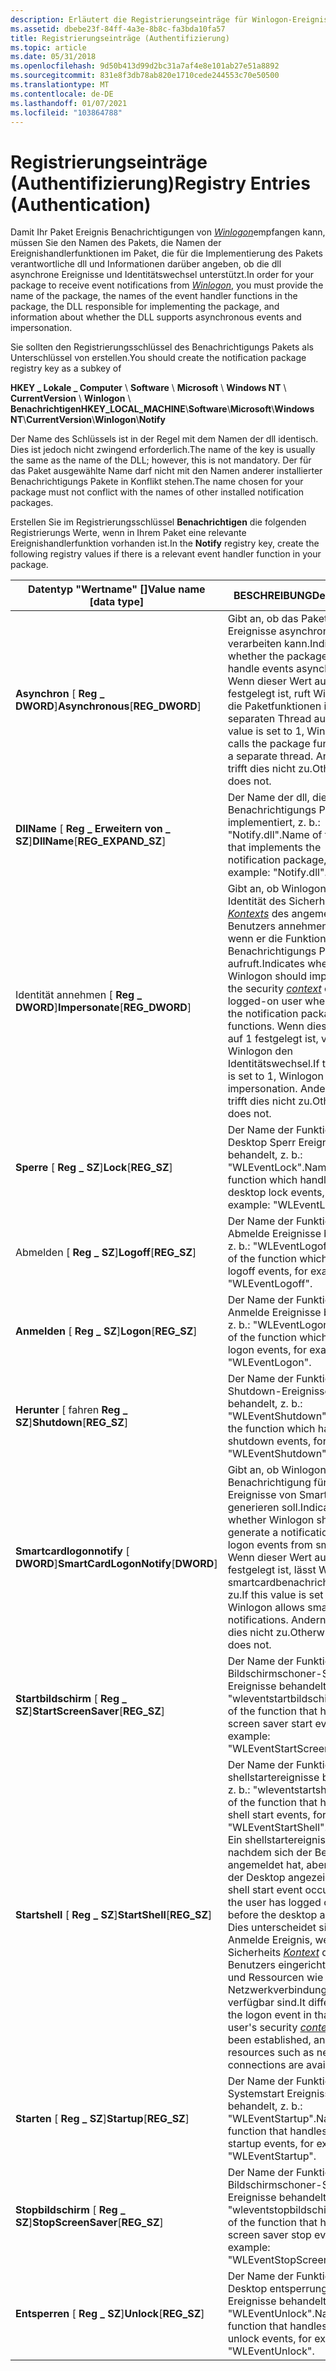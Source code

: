 ```yaml
---
description: Erläutert die Registrierungseinträge für Winlogon-Ereignisse.
ms.assetid: dbebe23f-84ff-4a3e-8b8c-fa3bda10fa57
title: Registrierungseinträge (Authentifizierung)
ms.topic: article
ms.date: 05/31/2018
ms.openlocfilehash: 9d50b413d99d2bc31a7af4e8e101ab27e51a8892
ms.sourcegitcommit: 831e8f3db78ab820e1710cede244553c70e50500
ms.translationtype: MT
ms.contentlocale: de-DE
ms.lasthandoff: 01/07/2021
ms.locfileid: "103864788"
---
```

# <a name="registry-entries-authentication"></a><span data-ttu-id="0d6c3-103">Registrierungseinträge (Authentifizierung)</span><span class="sxs-lookup"><span data-stu-id="0d6c3-103">Registry Entries (Authentication)</span></span>

<span data-ttu-id="0d6c3-104">Damit Ihr Paket Ereignis Benachrichtigungen von [*Winlogon*](../secgloss/w-gly.md)empfangen kann, müssen Sie den Namen des Pakets, die Namen der Ereignishandlerfunktionen im Paket, die für die Implementierung des Pakets verantwortliche dll und Informationen darüber angeben, ob die dll asynchrone Ereignisse und Identitätswechsel unterstützt.</span><span class="sxs-lookup"><span data-stu-id="0d6c3-104">In order for your package to receive event notifications from [*Winlogon*](../secgloss/w-gly.md), you must provide the name of the package, the names of the event handler functions in the package, the DLL responsible for implementing the package, and information about whether the DLL supports asynchronous events and impersonation.</span></span>

<span data-ttu-id="0d6c3-105">Sie sollten den Registrierungsschlüssel des Benachrichtigungs Pakets als Unterschlüssel von erstellen.</span><span class="sxs-lookup"><span data-stu-id="0d6c3-105">You should create the notification package registry key as a subkey of</span></span>

<span data-ttu-id="0d6c3-106">**HKEY \_ Lokale \_ Computer** \\ **Software** \\ **Microsoft** \\ **Windows NT** \\ **CurrentVersion** \\ **Winlogon** \\ **Benachrichtigen**</span><span class="sxs-lookup"><span data-stu-id="0d6c3-106">**HKEY\_LOCAL\_MACHINE**\\**Software**\\**Microsoft**\\**Windows NT**\\**CurrentVersion**\\**Winlogon**\\**Notify**</span></span>

<span data-ttu-id="0d6c3-107">Der Name des Schlüssels ist in der Regel mit dem Namen der dll identisch. Dies ist jedoch nicht zwingend erforderlich.</span><span class="sxs-lookup"><span data-stu-id="0d6c3-107">The name of the key is usually the same as the name of the DLL; however, this is not mandatory.</span></span> <span data-ttu-id="0d6c3-108">Der für das Paket ausgewählte Name darf nicht mit den Namen anderer installierter Benachrichtigungs Pakete in Konflikt stehen.</span><span class="sxs-lookup"><span data-stu-id="0d6c3-108">The name chosen for your package must not conflict with the names of other installed notification packages.</span></span>

<span data-ttu-id="0d6c3-109">Erstellen Sie im Registrierungsschlüssel **Benachrichtigen** die folgenden Registrierungs Werte, wenn in Ihrem Paket eine relevante Ereignishandlerfunktion vorhanden ist.</span><span class="sxs-lookup"><span data-stu-id="0d6c3-109">In the **Notify** registry key, create the following registry values if there is a relevant event handler function in your package.</span></span>



| <span data-ttu-id="0d6c3-110">Datentyp "Wertname" \[\]</span><span class="sxs-lookup"><span data-stu-id="0d6c3-110">Value name \[data type\]</span></span>                         | <span data-ttu-id="0d6c3-111">BESCHREIBUNG</span><span class="sxs-lookup"><span data-stu-id="0d6c3-111">Description</span></span>                                                                                                                                                                                                                                                                                                                                                                                                              |
|--------------------------------------------------|--------------------------------------------------------------------------------------------------------------------------------------------------------------------------------------------------------------------------------------------------------------------------------------------------------------------------------------------------------------------------------------------------------------------------|
| <span data-ttu-id="0d6c3-112">**Asynchron** \[ **Reg \_ DWORD**\]</span><span class="sxs-lookup"><span data-stu-id="0d6c3-112">**Asynchronous**\[**REG\_DWORD**\]</span></span><br/>    | <span data-ttu-id="0d6c3-113">Gibt an, ob das Paket Ereignisse asynchron verarbeiten kann.</span><span class="sxs-lookup"><span data-stu-id="0d6c3-113">Indicates whether the package can handle events asynchronously.</span></span> <span data-ttu-id="0d6c3-114">Wenn dieser Wert auf 1 festgelegt ist, ruft Winlogon die Paketfunktionen in einem separaten Thread auf.</span><span class="sxs-lookup"><span data-stu-id="0d6c3-114">If this value is set to 1, Winlogon calls the package functions in a separate thread.</span></span> <span data-ttu-id="0d6c3-115">Andernfalls trifft dies nicht zu.</span><span class="sxs-lookup"><span data-stu-id="0d6c3-115">Otherwise, it does not.</span></span><br/>                                                                                                                                                                                                                                 |
| <span data-ttu-id="0d6c3-116">**DllName** \[ **Reg \_ Erweitern von \_ SZ**\]</span><span class="sxs-lookup"><span data-stu-id="0d6c3-116">**DllName**\[**REG\_EXPAND\_SZ**\]</span></span><br/>    | <span data-ttu-id="0d6c3-117">Der Name der dll, die das Benachrichtigungs Paket implementiert, z. b.: "Notify.dll".</span><span class="sxs-lookup"><span data-stu-id="0d6c3-117">Name of the DLL that implements the notification package, for example: "Notify.dll".</span></span><br/>                                                                                                                                                                                                                                                                                                                          |
| <span data-ttu-id="0d6c3-118">Identität annehmen  \[ **Reg \_ DWORD**\]</span><span class="sxs-lookup"><span data-stu-id="0d6c3-118">**Impersonate**\[**REG\_DWORD**\]</span></span><br/>     | <span data-ttu-id="0d6c3-119">Gibt an, ob Winlogon die Identität des Sicherheits [*Kontexts*](../secgloss/c-gly.md) des angemeldeten Benutzers annehmen soll, wenn er die Funktionen des Benachrichtigungs Pakets aufruft.</span><span class="sxs-lookup"><span data-stu-id="0d6c3-119">Indicates whether Winlogon should impersonate the security [*context*](../secgloss/c-gly.md) of the logged-on user when it calls the notification package functions.</span></span> <span data-ttu-id="0d6c3-120">Wenn dieser Wert auf 1 festgelegt ist, verwendet Winlogon den Identitätswechsel.</span><span class="sxs-lookup"><span data-stu-id="0d6c3-120">If this value is set to 1, Winlogon uses impersonation.</span></span> <span data-ttu-id="0d6c3-121">Andernfalls trifft dies nicht zu.</span><span class="sxs-lookup"><span data-stu-id="0d6c3-121">Otherwise, it does not.</span></span><br/>                                                                                                                    |
| <span data-ttu-id="0d6c3-122">**Sperre** \[ **Reg \_ SZ**\]</span><span class="sxs-lookup"><span data-stu-id="0d6c3-122">**Lock**\[**REG\_SZ**\]</span></span><br/>               | <span data-ttu-id="0d6c3-123">Der Name der Funktion, die Desktop Sperr Ereignisse behandelt, z. b.: "WLEventLock".</span><span class="sxs-lookup"><span data-stu-id="0d6c3-123">Name of the function which handles desktop lock events, for example: "WLEventLock".</span></span><br/>                                                                                                                                                                                                                                                                                                                           |
| <span data-ttu-id="0d6c3-124"> Abmelden \[ **Reg \_ SZ**\]</span><span class="sxs-lookup"><span data-stu-id="0d6c3-124">**Logoff**\[**REG\_SZ**\]</span></span><br/>             | <span data-ttu-id="0d6c3-125">Der Name der Funktion, die Abmelde Ereignisse behandelt, z. b.: "WLEventLogoff".</span><span class="sxs-lookup"><span data-stu-id="0d6c3-125">Name of the function which handles logoff events, for example: "WLEventLogoff".</span></span><br/>                                                                                                                                                                                                                                                                                                                               |
| <span data-ttu-id="0d6c3-126">**Anmelden** \[ **Reg \_ SZ**\]</span><span class="sxs-lookup"><span data-stu-id="0d6c3-126">**Logon**\[**REG\_SZ**\]</span></span><br/>              | <span data-ttu-id="0d6c3-127">Der Name der Funktion, die Anmelde Ereignisse behandelt, z. b.: "WLEventLogon".</span><span class="sxs-lookup"><span data-stu-id="0d6c3-127">Name of the function which handles logon events, for example: "WLEventLogon".</span></span><br/>                                                                                                                                                                                                                                                                                                                                 |
| <span data-ttu-id="0d6c3-128">**Herunter** \[ fahren **Reg \_ SZ**\]</span><span class="sxs-lookup"><span data-stu-id="0d6c3-128">**Shutdown**\[**REG\_SZ**\]</span></span><br/>           | <span data-ttu-id="0d6c3-129">Der Name der Funktion, die Shutdown-Ereignisse behandelt, z. b.: "WLEventShutdown".</span><span class="sxs-lookup"><span data-stu-id="0d6c3-129">Name of the function which handles shutdown events, for example: "WLEventShutdown".</span></span><br/>                                                                                                                                                                                                                                                                                                                           |
| <span data-ttu-id="0d6c3-130">**Smartcardlogonnotify** \[ **DWORD**\]</span><span class="sxs-lookup"><span data-stu-id="0d6c3-130">**SmartCardLogonNotify**\[**DWORD**\]</span></span><br/> | <span data-ttu-id="0d6c3-131">Gibt an, ob Winlogon eine Benachrichtigung für Anmelde Ereignisse von Smartcards generieren soll.</span><span class="sxs-lookup"><span data-stu-id="0d6c3-131">Indicates whether Winlogon should generate a notification for logon events from smart cards.</span></span> <span data-ttu-id="0d6c3-132">Wenn dieser Wert auf 1 festgelegt ist, lässt Winlogon smartcardbenachrichtigungen zu.</span><span class="sxs-lookup"><span data-stu-id="0d6c3-132">If this value is set to 1, Winlogon allows smart card notifications.</span></span> <span data-ttu-id="0d6c3-133">Andernfalls trifft dies nicht zu.</span><span class="sxs-lookup"><span data-stu-id="0d6c3-133">Otherwise, it does not.</span></span><br/>                                                                                                                                                                                                                     |
| <span data-ttu-id="0d6c3-134">**Startbildschirm** \[ **Reg \_ SZ**\]</span><span class="sxs-lookup"><span data-stu-id="0d6c3-134">**StartScreenSaver**\[**REG\_SZ**\]</span></span><br/>   | <span data-ttu-id="0d6c3-135">Der Name der Funktion, die Bildschirmschoner-Start Ereignisse behandelt, z. b.: "wleventstartbildschirm".</span><span class="sxs-lookup"><span data-stu-id="0d6c3-135">Name of the function that handles screen saver start events, for example: "WLEventStartScreenSaver".</span></span><br/>                                                                                                                                                                                                                                                                                                          |
| <span data-ttu-id="0d6c3-136">**Startshell** \[ **Reg \_ SZ**\]</span><span class="sxs-lookup"><span data-stu-id="0d6c3-136">**StartShell**\[**REG\_SZ**\]</span></span><br/>         | <span data-ttu-id="0d6c3-137">Der Name der Funktion, die shellstartereignisse behandelt, z. b.: "wleventstartshell".</span><span class="sxs-lookup"><span data-stu-id="0d6c3-137">Name of the function that handles shell start events, for example: "WLEventStartShell".</span></span><br/> <span data-ttu-id="0d6c3-138">Ein shellstartereignis tritt auf, nachdem sich der Benutzer angemeldet hat, aber bevor der Desktop angezeigt wird.</span><span class="sxs-lookup"><span data-stu-id="0d6c3-138">A shell start event occurs after the user has logged on but before the desktop appears.</span></span> <span data-ttu-id="0d6c3-139">Dies unterscheidet sich vom Anmelde Ereignis, wenn der Sicherheits [*Kontext*](../secgloss/c-gly.md) des Benutzers eingerichtet wurde und Ressourcen wie Netzwerkverbindungen verfügbar sind.</span><span class="sxs-lookup"><span data-stu-id="0d6c3-139">It differs from the logon event in that the user's security [*context*](../secgloss/c-gly.md) has been established, and resources such as network connections are available.</span></span><br/> |
| <span data-ttu-id="0d6c3-140">**Starten** \[ **Reg \_ SZ**\]</span><span class="sxs-lookup"><span data-stu-id="0d6c3-140">**Startup**\[**REG\_SZ**\]</span></span><br/>            | <span data-ttu-id="0d6c3-141">Der Name der Funktion, die Systemstart Ereignisse behandelt, z. b.: "WLEventStartup".</span><span class="sxs-lookup"><span data-stu-id="0d6c3-141">Name of the function that handles system startup events, for example: "WLEventStartup".</span></span><br/>                                                                                                                                                                                                                                                                                                                       |
| <span data-ttu-id="0d6c3-142">**Stopbildschirm** \[ **Reg \_ SZ**\]</span><span class="sxs-lookup"><span data-stu-id="0d6c3-142">**StopScreenSaver**\[**REG\_SZ**\]</span></span><br/>    | <span data-ttu-id="0d6c3-143">Der Name der Funktion, die Bildschirmschoner-Stopp Ereignisse behandelt, z. b.: "wleventstopbildschirm".</span><span class="sxs-lookup"><span data-stu-id="0d6c3-143">Name of the function that handles screen saver stop events, for example: "WLEventStopScreenSaver".</span></span><br/>                                                                                                                                                                                                                                                                                                            |
| <span data-ttu-id="0d6c3-144">**Entsperren** \[ **Reg \_ SZ**\]</span><span class="sxs-lookup"><span data-stu-id="0d6c3-144">**Unlock**\[**REG\_SZ**\]</span></span><br/>             | <span data-ttu-id="0d6c3-145">Der Name der Funktion, die Desktop entsperrungs Ereignisse behandelt, z. b.: "WLEventUnlock".</span><span class="sxs-lookup"><span data-stu-id="0d6c3-145">Name of the function that handles desktop unlock events, for example: "WLEventUnlock".</span></span><br/>                                                                                                                                                                                                                                                                                                                        |



 

 

 
